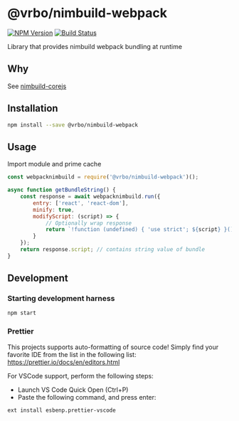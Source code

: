 # @vrbo/nimbuild-webpack

[![NPM Version](https://img.shields.io/npm/v/@vrbo/nimbuild-corejs.svg?style=flat-square)](https://www.npmjs.com/package/@vrbo/nimbuild-corejs)
[![Build Status](https://travis-ci.org/vrbo/nimbuild-corejs.svg?branch=master)](https://travis-ci.org/vrbo/nimbuild-corejs)

Library that provides nimbuild webpack bundling at runtime

## Why

See [nimbuild-corejs](https://github.vrbocorp.com/cnienhuis/nimbuild-corejs)

## Installation

```bash
npm install --save @vrbo/nimbuild-webpack
```

## Usage

Import module and prime cache

```javascript
const webpacknimbuild = require('@vrbo/nimbuild-webpack')();

async function getBundleString() {
    const response = await webpacknimbuild.run({
        entry: ['react', 'react-dom'],
        minify: true,
        modifyScript: (script) => {
            // Optionally wrap response
            return `!function (undefined) { 'use strict'; ${script} }();`;
        }
    });
    return response.script; // contains string value of bundle
}
```

## Development

### Starting development harness

```bash
npm start
```

### Prettier

This projects supports auto-formatting of source code! Simply find your favorite IDE from the list in the following list: https://prettier.io/docs/en/editors.html

For VSCode support, perform the following steps:

-   Launch VS Code Quick Open (Ctrl+P)
-   Paste the following command, and press enter:

```
ext install esbenp.prettier-vscode
```
